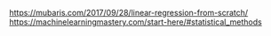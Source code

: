 https://mubaris.com/2017/09/28/linear-regression-from-scratch/
https://machinelearningmastery.com/start-here/#statistical_methods
